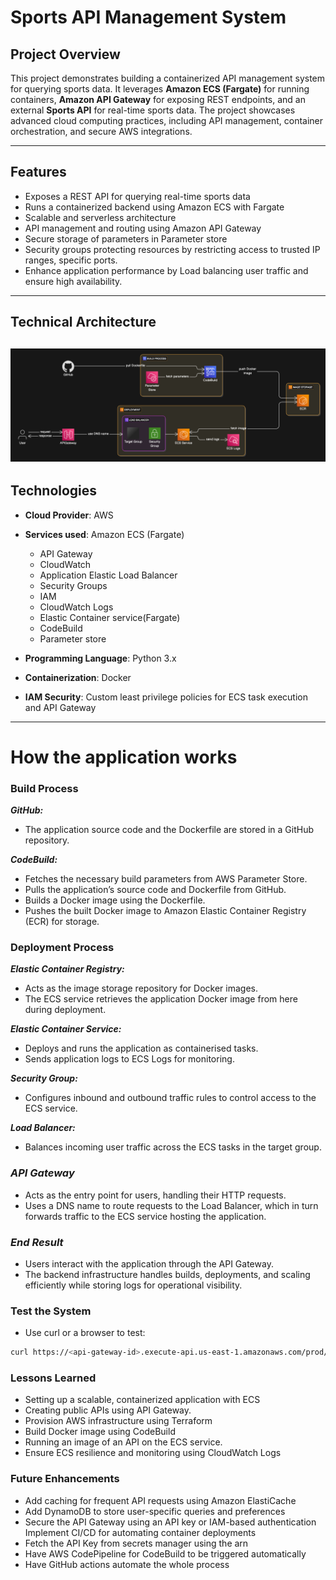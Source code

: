 # Sports API Management System

## **Project Overview**
This project demonstrates building a containerized API management system for querying sports data. It leverages **Amazon ECS (Fargate)** for running containers, **Amazon API Gateway** for exposing REST endpoints, and an external **Sports API** for real-time sports data. The project showcases advanced cloud computing practices, including API management, container orchestration, and secure AWS integrations.

---

## **Features**
- Exposes a REST API for querying real-time sports data
- Runs a containerized backend using Amazon ECS with Fargate
- Scalable and serverless architecture
- API management and routing using Amazon API Gateway
- Secure storage of parameters in Parameter store
- Security groups protecting resources by restricting access to trusted IP ranges, specific ports.
- Enhance application performance by Load balancing user traffic and ensure high availability.
 
---

## **Technical Architecture**
![Alt Text](/Week-2-Day-1/containerized-sports-api/diagram-export-24-01-2025-23_58_44.png)
---

## **Technologies**
- **Cloud Provider**: AWS
- **Services used**: Amazon ECS (Fargate)
  - API Gateway 
  - CloudWatch
  - Application Elastic Load Balancer
  - Security Groups
  - IAM
  - CloudWatch Logs
  - Elastic Container service(Fargate)
  - CodeBuild
  - Parameter store

- **Programming Language**: Python 3.x
- **Containerization**: Docker
- **IAM Security**: Custom least privilege policies for ECS task execution and API Gateway

---

# **How the application works**

### **Build Process**

***GitHub:*** 
- The application source code and the Dockerfile are stored in a GitHub repository.

***CodeBuild:***
- Fetches the necessary build parameters from AWS Parameter Store.
- Pulls the application’s source code and Dockerfile from GitHub.
- Builds a Docker image using the Dockerfile.
- Pushes the built Docker image to Amazon Elastic Container Registry (ECR) for storage.

### **Deployment Process**
	
***Elastic Container Registry:***
- Acts as the image storage repository for Docker images.
- The ECS service retrieves the application Docker image from here during deployment.

***Elastic Container Service:***
- Deploys and runs the application as containerised tasks.
- Sends application logs to ECS Logs for monitoring.

***Security Group:***
- Configures inbound and outbound traffic rules to control access to the ECS service.

***Load Balancer:***
- Balances incoming user traffic across the ECS tasks in the target group.

### ***API Gateway***
- Acts as the entry point for users, handling their HTTP requests.
- Uses a DNS name to route requests to the Load Balancer, which in turn forwards traffic to the ECS service hosting the application.

### ***End Result***
- Users interact with the application through the API Gateway.
- The backend infrastructure handles builds, deployments, and scaling efficiently while storing logs for operational visibility.

### **Test the System**
- Use curl or a browser to test:
```bash
curl https://<api-gateway-id>.execute-api.us-east-1.amazonaws.com/prod/sports
```

### **Lessons Learned**
- Setting up a scalable, containerized application with ECS
- Creating public APIs using API Gateway.
- Provision AWS infrastructure using Terraform
- Build Docker image using CodeBuild
- Running   an image of an API on the ECS service.
- Ensure ECS resilience and monitoring using CloudWatch Logs

### **Future Enhancements**
- Add caching for frequent API requests using Amazon ElastiCache
- Add DynamoDB to store user-specific queries and preferences
- Secure the API Gateway using an API key or IAM-based authentication
Implement CI/CD for automating container deployments
- Fetch the API Key from secrets manager using the arn
- Have AWS CodePipeline for CodeBuild to be triggered automatically
- Have GitHub actions automate the whole process


